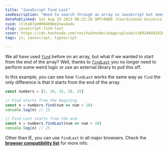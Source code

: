 ```yaml
---
title: "JavaScript Find Last"
seoDescription: "Need to search through an array in JavaScript but need to start from the end? Find last works like find but starts from the end of the array."
datePublished: Sat Aug 19 2023 00:23:26 GMT+0000 (Coordinated Universal Time)
cuid: cllha07ym000409me2nwx4odu
slug: javascript-find-last
cover: https://cdn.hashnode.com/res/hashnode/image/upload/v1692404924264/fe10a0cd-98af-40c5-89d3-0ee4151d19ca.png
tags: js, javascript, typescript

---
```


We all have used [`find`](https://developer.mozilla.org/en-US/docs/Web/JavaScript/Reference/Global_Objects/Array/find) before on an array, but what if we wanted to start from the end of the array? Well, thanks to [`findLast`](https://developer.mozilla.org/en-US/docs/Web/JavaScript/Reference/Global_Objects/Array/findLast) you no longer need to perform some weird logic or use an external library to pull this off.

In this example, you can see how `findLast` works the same way as `find` the only difference is that it starts from the end of the array.

```javascript
const numbers = [5, 10, 15, 20, 25]

// Find starts from the begining
const n = numbers.find(num => num > 10)
console.log(n) // 15

// Find Last starts from the end
const n = numbers.findLast(num => num > 10)
console.log(n) // 25
```

Other than IE, you can use `findLast` in all major browsers. Check the [**browser compatibility list**](https://caniuse.com/mdn-javascript_builtins_array_findlast) for more info.